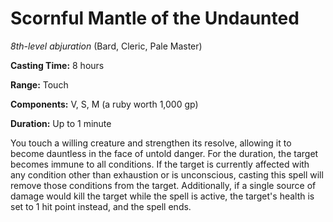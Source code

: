 # Scornful Mantle of the Undaunted
*8th-level abjuration* (Bard, Cleric, Pale Master)

**Casting Time:** 8 hours

**Range:** Touch

**Components:** V, S, M (a ruby worth 1,000 gp)

**Duration:** Up to 1 minute

You touch a willing creature and strengthen its resolve, allowing it to become dauntless in the face of untold danger. For the duration, the target becomes immune to all conditions. If the target is currently affected with any condition other than exhaustion or is unconscious, casting this spell will remove those conditions from the target. Additionally, if a single source of damage would kill the target while the spell is active, the target's health is set to 1 hit point instead, and the spell ends.
